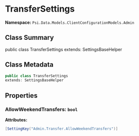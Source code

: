 # TransferSettings

**Namespace:** `Psi.Data.Models.ClientConfigurationModels.Admin`

## Class Summary

public class TransferSettings
extends: SettingsBaseHelper

## Class Metadata

```typescript
public class TransferSettings
extends: SettingsBaseHelper
```

## Properties

### AllowWeekendTransfers: `bool`



**Attributes:**
```csharp
[SettingKey("Admin.Transfer.AllowWeekendTransfers")]
```
